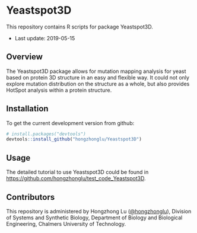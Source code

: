 # Yeastspot3D
This repository contains R scripts for package Yeastspot3D.
* Last update: 2019-05-15

## Overview
The Yeastspot3D package allows for mutation mapping analysis for yeast based on protein 3D structure in an easy and flexible way. It could not only explore mutation distribution on the structure as a whole, but also provides HotSpot analysis within a protein structure.


## Installation

To get the current development version from github:

```R
# install.packages("devtools")
devtools::install_github("hongzhonglu/Yeastspot3D")
```


## Usage

The detailed tutorial to use Yeastspot3D could be found in https://github.com/hongzhonglu/test_code_Yeastspot3D.


## Contributors

This repository is administered by Hongzhong Lu ([@hongzhonglu](https://github.com/hongzhonglu)), Division of Systems and Synthetic Biology, Department of Biology and Biological Engineering, Chalmers University of Technology.
